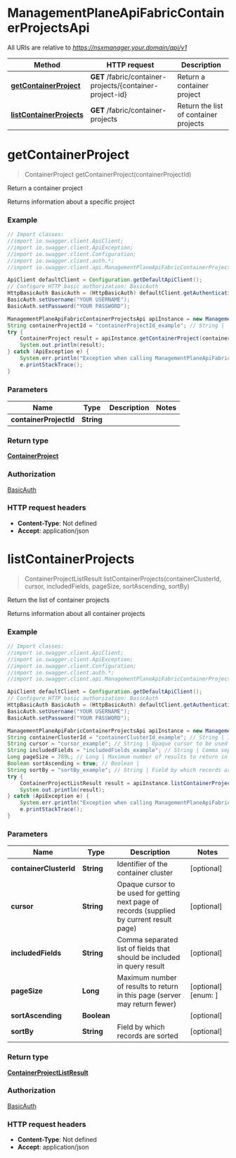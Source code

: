 # ManagementPlaneApiFabricContainerProjectsApi

All URIs are relative to *https://nsxmanager.your.domain/api/v1*

Method | HTTP request | Description
------------- | ------------- | -------------
[**getContainerProject**](ManagementPlaneApiFabricContainerProjectsApi.md#getContainerProject) | **GET** /fabric/container-projects/{container-project-id} | Return a container project
[**listContainerProjects**](ManagementPlaneApiFabricContainerProjectsApi.md#listContainerProjects) | **GET** /fabric/container-projects | Return the list of container projects

<a name="getContainerProject"></a>
# **getContainerProject**
> ContainerProject getContainerProject(containerProjectId)

Return a container project

Returns information about a specific project

### Example
```java
// Import classes:
//import io.swagger.client.ApiClient;
//import io.swagger.client.ApiException;
//import io.swagger.client.Configuration;
//import io.swagger.client.auth.*;
//import io.swagger.client.api.ManagementPlaneApiFabricContainerProjectsApi;

ApiClient defaultClient = Configuration.getDefaultApiClient();
// Configure HTTP basic authorization: BasicAuth
HttpBasicAuth BasicAuth = (HttpBasicAuth) defaultClient.getAuthentication("BasicAuth");
BasicAuth.setUsername("YOUR USERNAME");
BasicAuth.setPassword("YOUR PASSWORD");

ManagementPlaneApiFabricContainerProjectsApi apiInstance = new ManagementPlaneApiFabricContainerProjectsApi();
String containerProjectId = "containerProjectId_example"; // String | 
try {
    ContainerProject result = apiInstance.getContainerProject(containerProjectId);
    System.out.println(result);
} catch (ApiException e) {
    System.err.println("Exception when calling ManagementPlaneApiFabricContainerProjectsApi#getContainerProject");
    e.printStackTrace();
}
```

### Parameters

Name | Type | Description  | Notes
------------- | ------------- | ------------- | -------------
 **containerProjectId** | **String**|  |

### Return type

[**ContainerProject**](ContainerProject.md)

### Authorization

[BasicAuth](../README.md#BasicAuth)

### HTTP request headers

 - **Content-Type**: Not defined
 - **Accept**: application/json

<a name="listContainerProjects"></a>
# **listContainerProjects**
> ContainerProjectListResult listContainerProjects(containerClusterId, cursor, includedFields, pageSize, sortAscending, sortBy)

Return the list of container projects

Returns information about all container projects

### Example
```java
// Import classes:
//import io.swagger.client.ApiClient;
//import io.swagger.client.ApiException;
//import io.swagger.client.Configuration;
//import io.swagger.client.auth.*;
//import io.swagger.client.api.ManagementPlaneApiFabricContainerProjectsApi;

ApiClient defaultClient = Configuration.getDefaultApiClient();
// Configure HTTP basic authorization: BasicAuth
HttpBasicAuth BasicAuth = (HttpBasicAuth) defaultClient.getAuthentication("BasicAuth");
BasicAuth.setUsername("YOUR USERNAME");
BasicAuth.setPassword("YOUR PASSWORD");

ManagementPlaneApiFabricContainerProjectsApi apiInstance = new ManagementPlaneApiFabricContainerProjectsApi();
String containerClusterId = "containerClusterId_example"; // String | Identifier of the container cluster
String cursor = "cursor_example"; // String | Opaque cursor to be used for getting next page of records (supplied by current result page)
String includedFields = "includedFields_example"; // String | Comma separated list of fields that should be included in query result
Long pageSize = 789L; // Long | Maximum number of results to return in this page (server may return fewer)
Boolean sortAscending = true; // Boolean | 
String sortBy = "sortBy_example"; // String | Field by which records are sorted
try {
    ContainerProjectListResult result = apiInstance.listContainerProjects(containerClusterId, cursor, includedFields, pageSize, sortAscending, sortBy);
    System.out.println(result);
} catch (ApiException e) {
    System.err.println("Exception when calling ManagementPlaneApiFabricContainerProjectsApi#listContainerProjects");
    e.printStackTrace();
}
```

### Parameters

Name | Type | Description  | Notes
------------- | ------------- | ------------- | -------------
 **containerClusterId** | **String**| Identifier of the container cluster | [optional]
 **cursor** | **String**| Opaque cursor to be used for getting next page of records (supplied by current result page) | [optional]
 **includedFields** | **String**| Comma separated list of fields that should be included in query result | [optional]
 **pageSize** | **Long**| Maximum number of results to return in this page (server may return fewer) | [optional] [enum: ]
 **sortAscending** | **Boolean**|  | [optional]
 **sortBy** | **String**| Field by which records are sorted | [optional]

### Return type

[**ContainerProjectListResult**](ContainerProjectListResult.md)

### Authorization

[BasicAuth](../README.md#BasicAuth)

### HTTP request headers

 - **Content-Type**: Not defined
 - **Accept**: application/json

